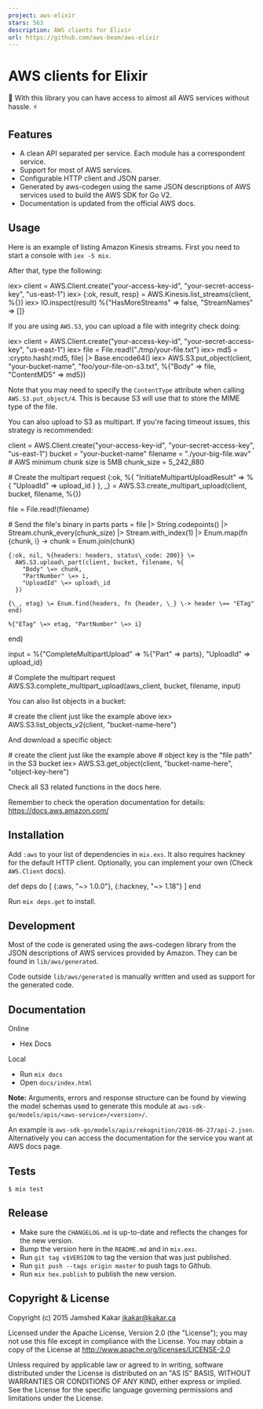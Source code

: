```yaml
---
project: aws-elixir
stars: 563
description: AWS clients for Elixir
url: https://github.com/aws-beam/aws-elixir
---
```


AWS clients for Elixir
======================

🌳 With this library you can have access to almost all AWS services without hassle. ⚡

Features
--------

-   A clean API separated per service. Each module has a correspondent service.
-   Support for most of AWS services.
-   Configurable HTTP client and JSON parser.
-   Generated by aws-codegen using the same JSON descriptions of AWS services used to build the AWS SDK for Go V2.
-   Documentation is updated from the official AWS docs.

Usage
-----

Here is an example of listing Amazon Kinesis streams. First you need to start a console with `iex -S mix`.

After that, type the following:

iex\> client \= AWS.Client.create("your-access-key-id", "your-secret-access-key", "us-east-1")
iex\> {:ok, result, resp} \= AWS.Kinesis.list\_streams(client, %{})
iex\> IO.inspect(result)
%{"HasMoreStreams" \=> false, "StreamNames" \=> \[\]}

If you are using `AWS.S3`, you can upload a file with integrity check doing:

iex\> client \= AWS.Client.create("your-access-key-id", "your-secret-access-key", "us-east-1")
iex\> file \= File.read!("./tmp/your-file.txt")
iex\> md5 \= :crypto.hash(:md5, file) |> Base.encode64()
iex\> AWS.S3.put\_object(client, "your-bucket-name", "foo/your-file-on-s3.txt",
  %{"Body" \=> file, "ContentMD5" \=> md5})

Note that you may need to specify the `ContentType` attribute when calling `AWS.S3.put_object/4`. This is because S3 will use that to store the MIME type of the file.

You can also upload to S3 as multipart. If you're facing timeout issues, this strategy is recommended:

client \= AWS.Client.create("your-access-key-id", "your-secret-access-key", "us-east-1")
bucket \= "your-bucket-name"
filename \= "./your-big-file.wav"
\# AWS minimum chunk size is 5MB
chunk\_size \= 5\_242\_880

\# Create the multipart request
{:ok,
 %{
   "InitiateMultipartUploadResult" \=> %{
     "UploadId" \=> upload\_id
   }
 }, \_} \= AWS.S3.create\_multipart\_upload(client, bucket, filename, %{})

file \= File.read!(filename)

\# Send the file's binary in parts
parts \=
  file
  |> String.codepoints()
  |> Stream.chunk\_every(chunk\_size)
  |> Stream.with\_index(1)
  |> Enum.map(fn {chunk, i} \->
    chunk \= Enum.join(chunk)

    {:ok, nil, %{headers: headers, status\_code: 200}} \=
      AWS.S3.upload\_part(client, bucket, filename, %{
        "Body" \=> chunk,
        "PartNumber" \=> i,
        "UploadId" \=> upload\_id
      })

    {\_, etag} \= Enum.find(headers, fn {header, \_} \-> header \== "ETag" end)

    %{"ETag" \=> etag, "PartNumber" \=> i}
  end)

input \= %{"CompleteMultipartUpload" \=> %{"Part" \=> parts}, "UploadId" \=> upload\_id}

\# Complete the multipart request
AWS.S3.complete\_multipart\_upload(aws\_client, bucket, filename, input)

You can also list objects in a bucket:

\# create the client just like the example above
iex\> AWS.S3.list\_objects\_v2(client, "bucket-name-here")

And download a specific object:

\# create the client just like the example above
\# object key is the "file path" in the S3 bucket
iex\> AWS.S3.get\_object(client, "bucket-name-here", "object-key-here")

Check all S3 related functions in the docs here.

Remember to check the operation documentation for details: https://docs.aws.amazon.com/

Installation
------------

Add `:aws` to your list of dependencies in `mix.exs`. It also requires hackney for the default HTTP client. Optionally, you can implement your own (Check `AWS.Client` docs).

def deps do
  \[
    {:aws, "~> 1.0.0"},
    {:hackney, "~> 1.18"}
  \]
end

Run `mix deps.get` to install.

Development
-----------

Most of the code is generated using the aws-codegen library from the JSON descriptions of AWS services provided by Amazon. They can be found in `lib/aws/generated`.

Code outside `lib/aws/generated` is manually written and used as support for the generated code.

Documentation
-------------

Online

-   Hex Docs

Local

-   Run `mix docs`
-   Open `docs/index.html`

**Note:** Arguments, errors and response structure can be found by viewing the model schemas used to generate this module at `aws-sdk-go/models/apis/<aws-service>/<version>/`.

An example is `aws-sdk-go/models/apis/rekognition/2016-06-27/api-2.json`. Alternatively you can access the documentation for the service you want at AWS docs page.

Tests
-----

```
$ mix test
```

Release
-------

-   Make sure the `CHANGELOG.md` is up-to-date and reflects the changes for the new version.
-   Bump the version here in the `README.md` and in `mix.exs`.
-   Run `git tag v$VERSION` to tag the version that was just published.
-   Run `git push --tags origin master` to push tags to Github.
-   Run `mix hex.publish` to publish the new version.

Copyright & License
-------------------

Copyright (c) 2015 Jamshed Kakar jkakar@kakar.ca

Licensed under the Apache License, Version 2.0 (the "License"); you may not use this file except in compliance with the License. You may obtain a copy of the License at http://www.apache.org/licenses/LICENSE-2.0

Unless required by applicable law or agreed to in writing, software distributed under the License is distributed on an "AS IS" BASIS, WITHOUT WARRANTIES OR CONDITIONS OF ANY KIND, either express or implied. See the License for the specific language governing permissions and limitations under the License.
